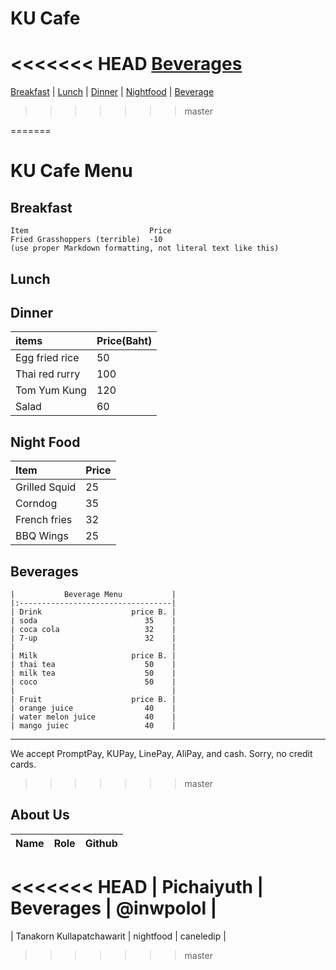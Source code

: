 # KU Cafe

<<<<<<< HEAD
[Beverages](#beverages)
=======
[Breakfast](#breakfast) | [Lunch](#lunch) | [Dinner](#dinner) | [Nightfood](#night-food) | [Beverage](#beverages)
>>>>>>> master
    
=======
# KU Cafe Menu


## Breakfast

    Item                           Price
    Fried Grasshoppers (terrible)  -10
    (use proper Markdown formatting, not literal text like this)

## Lunch 


## Dinner

| items | Price(Baht) |
|:-------|-------|
| Egg fried rice | 50 |
| Thai red rurry | 100 |
| Tom Yum Kung | 120 |
| Salad | 60 |

## Night Food

| Item                 | Price |
|:-------------------------|----------|
| Grilled Squid               | 25    |
| Corndog              | 35       |
| French fries              | 32       |
| BBQ Wings              | 25       |

## Beverages

    |           Beverage Menu           |
    |:----------------------------------|
    | Drink                    price B. |
    | soda                        35    |
    | coca cola                   32    |
    | 7-up                        32    |
    |                                   |
    | Milk                     price B. |
    | thai tea                    50    |
    | milk tea                    50    |
    | coco                        50    |
    |                                   |
    | Fruit                    price B. |
    | orange juice                40    |
    | water melon juice           40    |
    | mango juiec                 40    |


---

We accept PromptPay, KUPay, LinePay, AliPay, and cash. Sorry, no credit cards.
>>>>>>> master

## About Us

| Name      | Role      | Github          |
|:----------|-----------|-----------------|
<<<<<<< HEAD
| Pichaiyuth | Beverages | @inwpolol |
=======
| Tanakorn Kullapatchawarit | nightfood | caneledip |
>>>>>>> master

